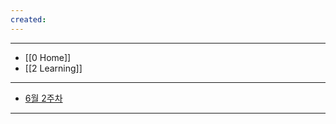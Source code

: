 ```yaml
---
created:
---
```

---
- [[0 Home]]
- [[2 Learning]]
---
- [6월 2주차](https://www.notion.so/gaan/6-2-20bfbb391d798026b8a7eff98be40e51)

---